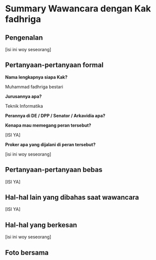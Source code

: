 # Summary Wawancara dengan Kak fadhriga

## Pengenalan

[isi ini woy seseorang]

## Pertanyaan-pertanyaan formal

**Nama lengkapnya siapa Kak?**
 
Muhammad fadhriga bestari

**Jurusannya apa?**

Teknik Informatika

**Perannya di DE / DPP / Senator / Arkavidia apa?**



**Kenapa mau memegang peran tersebut?**

[ISI YA]

**Proker apa yang dijalani di peran tersebut?**

[isi ini woy seseorang]

## Pertanyaan-pertanyaan bebas

[ISI YA]

## Hal-hal lain yang dibahas saat wawancara
[ISI YA]

## Hal-hal yang berkesan

[isi ini woy seseorang]

## Foto bersama

